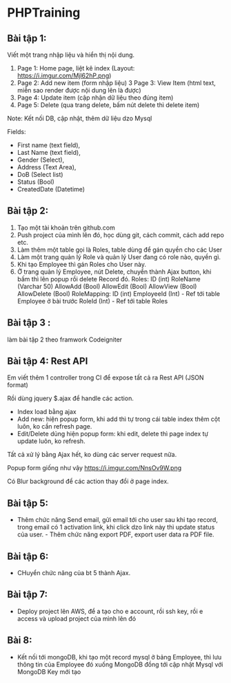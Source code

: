 # PHPTraining
## Bài tập 1:
Viết một trang nhập liệu và hiển thị nội dung.
1. Page 1: Home page, liệt kê index (Layout: https://i.imgur.com/Mjl62hP.png)
2. Page 2: Add new item (form nhập liệu)
3 Page 3: View Item (html text, miễn sao render được nội dung lên là được)
4. Page 4: Update item (cập nhận dữ liệu theo đúng item)
5. Page 5: Delete (qua trang delete, bấm nút delete thì delete item)

Note: Kết nối DB, cập nhật, thêm dữ liệu dzo Mysql

Fields: 
- First name (text field), 
- Last Name (text field), 
- Gender (Select), 
- Address (Text Area), 
- DoB (Select list)
- Status (Bool)
- CreatedDate (Datetime)

## Bài tập 2: 
1. Tạo một tài khoản trên github.com 
2. Push project của mình lên đó, học dùng git, cách commit, cách add repo etc. 
3. Làm thêm một table gọi là Roles, table dùng để gán quyền cho các User
 4. Làm một trang quản lý Role và quản lý User đang có role nào, quyền gì. 
5. Khi tạo Employee thì gán Roles cho User này. 
6. Ở trang quản lý Employee, nút Delete, chuyển thành Ajax button, khi bấm thì lên popup rồi delete Record đó. 
Roles: ID (int) RoleName (Varchar 50) AllowAdd (Bool) AllowEdit (Bool) AllowView (Bool) AllowDelete (Bool) 
RoleMapping: ID (int) EmployeeId (Int) - Ref tới table Employee ở bài trước RoleId (Int) - Ref tới table Roles

## Bài tập 3 : 
làm bài tập 2 theo framwork Codeigniter

## Bài tập 4: Rest API
Em viết thêm 1 controller trong CI để expose tất cả ra Rest API (JSON format)

Rồi dùng jquery $.ajax để handle các action.

- Index load bằng ajax
- Add new: hiện popup form, khi add thì tự trong cái table index thêm cột luôn, ko cần refresh page.
- Edit/Delete dủng hiện popup form: khi edit, delete thì page index tự update luôn, ko refresh.

Tất cả xử lý bằng Ajax hết, ko dùng các server request nữa.

Popup form giống như vậy https://i.imgur.com/NnsOv9W.png

Có Blur background để các action thay đổi ở page index.

## Bài tập 5:
 - Thêm chức năng Send email, gửi email tới cho user sau khi tạo record, trong email có 1 activation link, khi click dzo link này thì update status của user. - Thêm chức năng export PDF, export user data ra PDF file.

##  Bài tập 6: 
- CHuyển chức năng của bt 5 thành Ajax. 

## Bài tập 7: 
- Deploy project lên AWS, để a tạo cho e account, rồi ssh key, rồi e access và upload project của mình lên đó

## Bài 8: 
- Kết nối tới mongoDB, khi tạo một record mysql ở bảng Employee, thì lưu thông tin của Employee đó xuống MongoDB đồng tới cập nhật Mysql với MongoDB Key mới tạo
